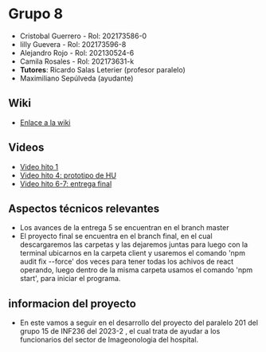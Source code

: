 
# Grupo 8

* Cristobal Guerrero    - Rol: 202173586-0
* lilly Guevera     - Rol: 202173596-8
* Alejandro Rojo    - Rol:  202130524-6
* Camila Rosales     - Rol: 202173631-k
* **Tutores**: Ricardo Salas Leterier (profesor paralelo)
* Maximiliano Sepúlveda (ayudante)

## Wiki

 * [Enlace a la wiki](https://github.com/pinkyig/INF225-grupo8/wiki)

## Videos

* [Video hito 1](https://www.youtube.com/watch?v=y1Tg63zPfs4&ab_channel=GonzaloGutierrez)
* [Video hito 4: prototipo de HU](https://youtu.be/xWTwkPOJpjI)
* [Video hito 6-7: entrega final](https://youtu.be/-ImdWl3U6fs)

## Aspectos técnicos relevantes

* Los avances de la entrega 5 se encuentran en el branch master
* El proyecto final se encuentra en el branch final, en el cual descargaremos las carpetas y las dejaremos juntas para luego con la terminal ubicarnos en la carpeta client y usaremos el comando 'npm audit fix --force' dos veces para tener todas los achivos de react operando, luego dentro de la misma carpeta usamos el comando 'npm start', para iniciar el programa.

## informacion del proyecto

* En este vamos a seguir en el desarrollo del proyecto del paralelo 201 del grupo 15 de INF236 del 2023-2 , el cual trata de ayudar a los funcionarios del sector de Imageonologia del hospital.
